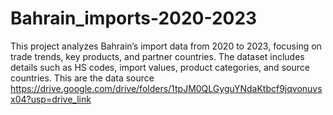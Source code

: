 # Bahrain_imports-2020-2023
This project analyzes Bahrain’s import data from 2020 to 2023, focusing on trade trends, key products, and  partner countries. The dataset includes details such as HS codes, import values, product categories, and source countries.
This are the data source https://drive.google.com/drive/folders/1tpJM0QLGyguYNdaKtbcf9jqvonuvsx04?usp=drive_link
